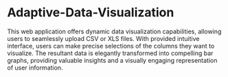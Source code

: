 # Adaptive-Data-Visualization
This web application offers dynamic data visualization capabilities, allowing users to seamlessly upload CSV or XLS files. With provided intuitive interface, users can make precise selections of the columns they want to visualize. The resultant data is elegantly transformed into compelling bar graphs, providing valuable insights and a visually engaging representation of user information.
